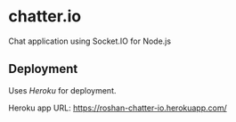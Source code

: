 # chatter.io
Chat application using Socket.IO for Node.js

## Deployment
Uses *Heroku* for deployment.

Heroku app URL: https://roshan-chatter-io.herokuapp.com/
